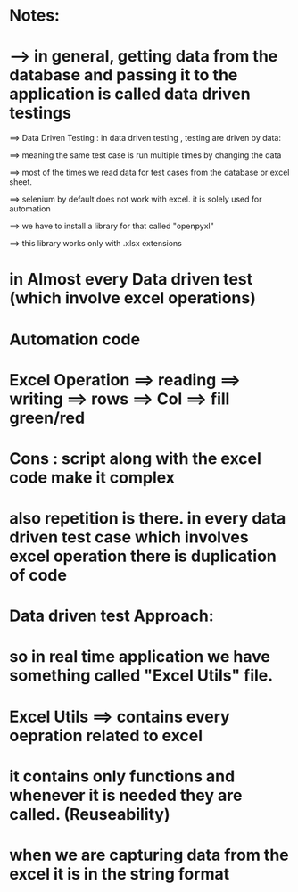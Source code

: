 # Notes:

# --> in general, getting data from the database and passing it to the application is called data driven testings

==> Data Driven Testing : in data driven testing , testing are driven by data:

==> meaning the same test case is run multiple times by changing the data

==> most of the times we read data for test cases from the database or excel sheet. 

==> selenium by default does not work with excel. it is solely used for automation

==> we have to install a library for that called "openpyxl"

==> this library works only with .xlsx extensions


# in Almost every Data driven test (which involve excel operations)
# Automation code
# Excel Operation ==> reading ==> writing ==> rows ==> Col ==> fill green/red
# Cons : script along with the excel code make it complex
# also repetition is there. in every data driven test case which involves excel operation there is duplication of code

# Data driven test Approach:
# so in real time application we have something called "Excel Utils" file.
# Excel Utils ==> contains every oepration related to excel
# it contains only functions and whenever it is needed they are called. (Reuseability)

# when we are capturing data from the excel it is in the string format

